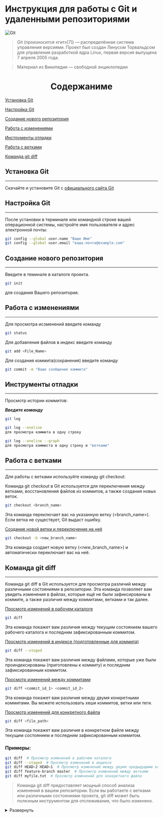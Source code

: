 # Инструкция для работы с Git  и удаленными репозиториями

![Git](https://www.yourtodo.ru/media/cache/94/f8/94f89ed193a9e1d835e8fb95d03df24a.jpg)

>Git (произносится «гит»[7]) — распределённая система управления версиями. Проект был создан Линусом Торвальдсом для управления разработкой ядра Linux, первая версия выпущена 7 апреля 2005 года.

>Материал из Википедии — свободной энциклопедии


<center>

# Содержаниме

</center>

[Установка Git](#установка-git)

[Настройка Git](#настройка-git)

[Создание нового репозитория](#создание-нового-репозитория)

[Работа с изменениями](#работа-с-изменениями)

[Инструменты отладки](#инструменты-отладки)

[Работа с ветками](#работа-с-ветками)

[Команда git diff](#команда-git-diff)




## Установка Git
---

Скачайте и установите Git с [официального сайта Git](https://git-scm.com/downloads "https://git-scm.com/downloads")

## Настройка Git
---

После установки в терминале или командной строке вашей операционной системы, настройте имя пользователя и адрес электронной почты:

```sh
git config --global user.name "Ваше Имя"
git config --global user.email "ваша.почта@example.com"
```
## Создание нового репозитория
---
Введите в теминале в каталоге проекта.

```sh
git init
```
для создания Вашего репозитория.

## Работа с изменениями 
---

Для просмотра исзменений введите команду

```sh
git status
```

Для добавления файлов в индекс введите команду

```sh
git add <File_Name>
```
Для создания коммита(сохранения) введите команду

```sh
git commit -m "Ваше сообщение коммита"
```
## Инструменты отладки
---
Просмотр истории коммитов:

***Введите команду***

```sh
git log
```
```sh
git log --oneline
для просмотра коммита в одну строку

git log --oneline --graph
для просмотра коммиста в одну строку и "ветками"
```



## Работа с ветками
---
Для работы с ветками используйте команду git checkout:

Команда git checkout в Git используется для переключения между ветками, восстановления файлов из коммитов, а также создания новых веток.
```sh
git checkout <branch_name>
```
Эта команда переключает вас на указанную ветку (<branch_name>). Если ветка не существует, Git выдаст ошибку.

<ins>Создание новой ветки и переключение на неё</ins>
```sh
git checkout -b <new_branch_name>
```

Эта команда создает новую ветку (<new_branch_name>) и автоматически переключает вас на неё.


## Команда git diff
---
Команда git diff в Git используется для просмотра различий между различными состояниями в репозитории. Эта команда позволяет вам увидеть изменения в файлах, которые ещё не были зафиксированы в коммите, а также различия между коммитами, ветками и так далее.

<ins>Просмотр изменений в рабочем каталоге</ins>

```sh
git diff

```
Эта команда покажет вам различия между текущим состоянием вашего рабочего каталога и последним зафиксированным коммитом.

<ins>Просмотр изменений в индексе (подготовленные для коммита)</ins>
>
```sh
git diff --staged
```

Эта команда покажет вам различия между файлами, которые уже были проиндексированы (приготовлены к коммиту) и последним зафиксированным коммитом.

<ins>Просмотр изменений между коммитами</ins>
```sh
git diff <commit_id_1> <commit_id_2>
```

Эта команда покажет вам различия между двумя конкретными коммитами. Вы можете использовать хеши коммитов, ветки или теги.

<ins>Просмотр изменений для конкретного файла</ins>
```sh
git diff <file_path>
```

Эта команда покажет вам различия в конкретном файле между текущим состоянием и последним зафиксированным коммитом.

### Примеры:
```sh
git diff  # Просмотр изменений в рабочем каталоге
git diff --staged  # Просмотр изменений в индексе
git diff HEAD~2 HEAD~1  # Просмотр изменений между двумя предыдущими коммитами
git diff feature-branch master  # Просмотр изменений между ветками
git diff myfile.txt  # Просмотр изменений для конкретного файла
```
>Команда git diff предоставляет мощный способ анализа изменений в вашем репозитории. Если вы работаете с ветками или различными состояниями проекта, git diff может быть полезным инструментом для отслеживания, что было изменено.

<details>
  <summary>Развернуть</summary>

Это основы работы с Git. Дополнительную информацию и документацию по командам Git можно найти на [официальном сайте Git.](https://git-scm.com/doc "https://git-scm.com/doc") Удачи с использованием Git!
</details>